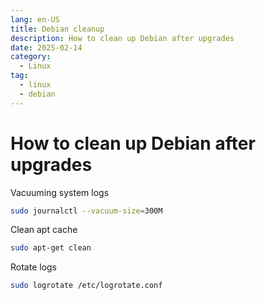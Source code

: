 ```yaml
---
lang: en-US
title: Debian cleanup
description: How to clean up Debian after upgrades
date: 2025-02-14
category:
  - Linux
tag:
  - linux
  - debian
---
```


# How to clean up Debian after upgrades

Vacuuming system logs

```sh
sudo journalctl --vacuum-size=300M
```

Clean apt cache

```sh
sudo apt-get clean
```

Rotate logs

```sh
sudo logrotate /etc/logrotate.conf
```